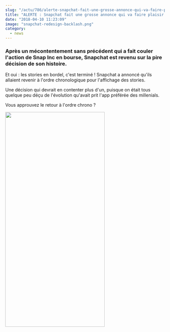 ```yaml
--- 
slug: "/actu/786/alerte-snapchat-fait-une-grosse-annonce-qui-va-faire-plaisir-a-tout-le-monde"
title: "ALERTE : Snapchat fait une grosse annonce qui va faire plaisir à tout le monde !"
date: "2018-04-10 11:23:09"
image: "snapchat-redesign-backlash.png"
category:
  - news
---
```

<h3><strong>Après un mécontentement sans précédent qui a fait couler l'action de Snap Inc en bourse, Snapchat est revenu sur la pire décision de son histoire.</strong></h3>

<p>Et oui : les stories en bordel, c'est terminé ! Snapchat a annoncé qu'ils allaient revenir à l'ordre chronologique pour l'affichage des stories.</p>

<p>Une décision qui devrait en contenter plus d'un, puisque on était tous quelque peu déçu de l'évolution qu'avait prit l'app préférée des millenials.</p>

<p>Vous approuvez le retour à l'ordre chrono ?</p>

<p><img alt="" src="https://techcrunch.com/wp-content/uploads/2018/04/image-uploaded-from-ios.png?w=314" style="height:680px; width:314px" /></p>
